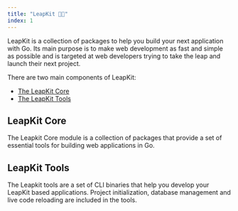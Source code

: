 ```yaml
---
title: "LeapKit 🚀🎒"
index: 1
---
```


LeapKit is a collection of packages to help you build your next application with Go. Its main purpose is to make web development as fast and simple as possible and is targeted at web developers trying to take the leap and launch their next project.

There are two main components of LeapKit:
- [The LeapKit Core](https://github.com/leapkit/core)
- [The LeapKit Tools](https://github.com/leapkit/tools)

## LeapKit Core
The Leapkit Core module is a collection of packages that provide a set of essential tools for building web applications in Go.

## LeapKit Tools
The Leapkit tools are a set of CLI binaries that help you develop your LeapKit based applications. Project initialization, database management and live code reloading are included in the tools.
